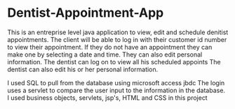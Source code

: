 # Dentist-Appointment-App
This is an entreprise level java application to view, edit and schedule denitist appointments.
The client will be able to log in with their customer id number to view their appointment.
If they do not have an appointment they can make one by selecting a date and time. 
They can also edit personal information. 
The dentist can log on to view all his scheduled appoints 
The dentist can also edit his or her personal information.

I used SQL to pull from the database using microsoft access jbdc 
The login uses a servlet to compare the user input to the information in the database.
I used business objects, servlets, jsp's, HTML and CSS in this project

